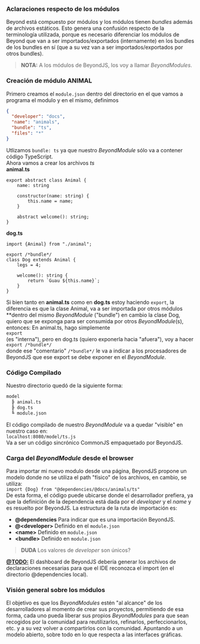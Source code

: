  ### Aclaraciones respecto de los módulos
Beyond está compuesto por módulos y los módulos tienen _bundles_ además de archivos estáticos.
Esto genera una confusión respecto de la terminología utilizada, porque es necesario diferenciar los módulos de Beyond que van a ser importados/exportados (internamente) en los bundles de los bundles en sí (que a su vez van a ser importados/exportados por otros bundles).

> **NOTA:** A los módulos de BeyondJS, los voy a llamar _BeyondModules_.

 ### Creación de módulo ANIMAL
Primero creamos el `module.json` dentro del directorio en el que vamos a programa el modulo y en el mismo, definimos
```json
{
  "developer": "docs",
  "name": "animals",
  "bundle": "ts",
  "files": "*"
}
```
Utlizamos `bundle: ts` ya que nuestro _BeyondModule_ sólo va a contener código TypeScript.  
Ahora vamos a crear los archivos _ts_  
**animal.ts**

```ecmascript6
export abstract class Animal {
    name: string

    constructor(name: string) {
        this.name = name;
    }

    abstract welcome(): string;
}
```
**dog.ts**
```ecmascript6
import {Animal} from "./animal";

export /*bundle*/
class Dog extends Animal {
    legs = 4;

    welcome(): string {
        return `Guau ${this.name}`;
    }
}
```
Si bien tanto en **animal.ts** como en **dog.ts** estoy haciendo `export`, la diferencia es que la clase Animal, va a ser importada por otros módulos **dentro del mismo _BeyondModule_ ("bundle") en cambio la clase Dog, quiero que se exponga para ser consumida por otros _BeyondModule_(s), entonces:
En animal.ts, hago simplemente  
`export`  
(es "interna"), pero en dog.ts (quiero exponerla hacia "afuera"), voy a hacer  
`export /*bundle*/`  
donde ese "comentario" `/*bundle*/` le va a indicar a los procesadores de BeyondJS que ese export se debe exponer en el _BeyondModule_.  

 ### Código Compilado
Nuestro directorio quedó de la siguiente forma:
```bash
model
  ╠ animal.ts
  ╠ dog.ts
  ╚ module.json 
```
El código compilado de nuestro _BeyondModule_ va a quedar "visible" en nuestro caso en:  
`localhost:8080/model/ts.js`  
Va a ser un código sincrónico CommonJS empaquetado por BeyondJS.

 ### Carga del _BeyondModule_ desde el browser
Para importar mi nuevo modulo desde una página, BeyondJS propone un modelo donde no se utiliza el path "físico" de los archivos, en cambio, se utiliza:      
`import {Dog} from "@dependencies/@docs/animals/ts"`  
De esta forma, el código puede ubicarse donde el desarrollador prefiera, ya que la definición de la dependencia está dada por el _developer_ y el _name_ y es resuelto por BeyondJS. La estructura de la ruta de importación es:
- **@dependencies** Para indicar que es una importación BeyondJS.
- **@\<developer\>** Definido en el `module.json`
- **\<name\>** Definido en `module.json`
- **\<bundle\>** Definido en `module.json`
 
> **DUDA** Los valores de _developer_ son únicos? 

<u>**@TODO:**</u> El dashboard de BeyondJS debería generar los archivos de declaraciones necesarias para que el IDE reconozca el import (en el directorio @dependencies local).  

 ### Visión general sobre los módulos
El objetivo es que los _BeyondModules_ estén "al alcance" de los desarrolladores al momento de crear sus proyectos, permitiendo de esa forma, cada uno pueda liberar sus propios _BeyondModules_ para que sean recogidos por la comunidad para reutilizarlos, refinarlos, perfeccionarlos, etc. y a su vez volver a compartirlos con la comunidad. Apuntando a un modelo abierto, sobre todo en lo que respecta a las interfaces gráficas.


